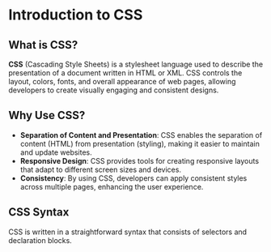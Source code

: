 # Introduction to CSS

## What is CSS?

**CSS** (Cascading Style Sheets) is a stylesheet language used to describe the presentation of a document written in HTML or XML. CSS controls the layout, colors, fonts, and overall appearance of web pages, allowing developers to create visually engaging and consistent designs.

## Why Use CSS?

- **Separation of Content and Presentation**: CSS enables the separation of content (HTML) from presentation (styling), making it easier to maintain and update websites.
- **Responsive Design**: CSS provides tools for creating responsive layouts that adapt to different screen sizes and devices.
- **Consistency**: By using CSS, developers can apply consistent styles across multiple pages, enhancing the user experience.

## CSS Syntax

CSS is written in a straightforward syntax that consists of selectors and declaration blocks. 
